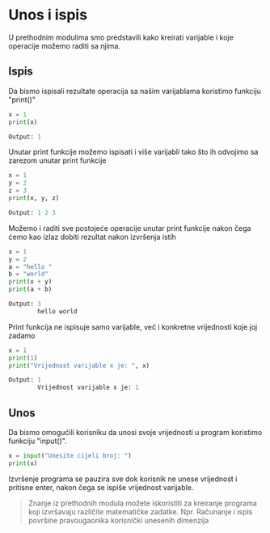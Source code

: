 # Unos i ispis

U prethodnim modulima smo predstavili kako kreirati varijable i koje operacije možemo raditi sa njima.

## Ispis

Da bismo ispisali rezultate operacija sa našim varijablama koristimo funkciju "print()"
```python
x = 1
print(x)
```

```python
Output: 1
```

Unutar print funkcije možemo ispisati i više varijabli tako što ih odvojimo sa zarezom unutar print funkcije
```python
x = 1
y = 2
z = 3
print(x, y, z)
```

```python
Output: 1 2 3
```

Možemo i raditi sve postojeće operacije unutar print funkcije nakon čega ćemo kao izlaz dobiti rezultat nakon izvršenja istih
```python
x = 1
y = 2
a = "hello "
b = "world"
print(x + y)
print(a + b)
```

```python
Output: 3
        hello world
```

Print funkcija ne ispisuje samo varijable, već i konkretne vrijednosti koje joj zadamo
```python
x = 1
print(1)
print("Vrijednost varijable x je: ", x)
```

```python
Output: 1
        Vrijednost varijable x je: 1
```

## Unos

Da bismo omogućili korisniku da unosi svoje vrijednosti u program koristimo funkciju "input()".
```python
x = input("Unesite cijeli broj: ")
print(x)
```

Izvršenje programa se pauzira sve dok korisnik ne unese vrijednost i pritisne enter, nakon čega se ispiše vrijednost varijable.

> Znanje iz prethodnih modula možete iskoristiti za kreiranje programa koji izvršavaju različite matematičke zadatke. Npr. Računanje i ispis površine pravougaonika korisnički unesenih dimenzija